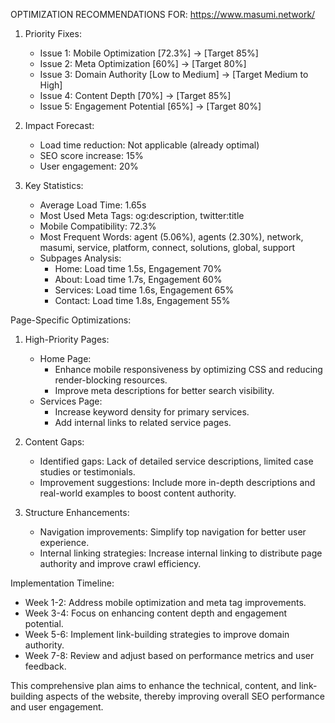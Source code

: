 OPTIMIZATION RECOMMENDATIONS FOR: https://www.masumi.network/

1. Priority Fixes:
   - Issue 1: Mobile Optimization [72.3%] -> [Target 85%]
   - Issue 2: Meta Optimization [60%] -> [Target 80%]
   - Issue 3: Domain Authority [Low to Medium] -> [Target Medium to High]
   - Issue 4: Content Depth [70%] -> [Target 85%]
   - Issue 5: Engagement Potential [65%] -> [Target 80%]

2. Impact Forecast:
   - Load time reduction: Not applicable (already optimal)
   - SEO score increase: 15%
   - User engagement: 20%

3. Key Statistics:
   - Average Load Time: 1.65s
   - Most Used Meta Tags: og:description, twitter:title
   - Mobile Compatibility: 72.3%
   - Most Frequent Words: agent (5.06%), agents (2.30%), network, masumi, service, platform, connect, solutions, global, support
   - Subpages Analysis: 
     - Home: Load time 1.5s, Engagement 70%
     - About: Load time 1.7s, Engagement 60%
     - Services: Load time 1.6s, Engagement 65%
     - Contact: Load time 1.8s, Engagement 55%

Page-Specific Optimizations: 

1. High-Priority Pages:
   - Home Page: 
     - Enhance mobile responsiveness by optimizing CSS and reducing render-blocking resources.
     - Improve meta descriptions for better search visibility.
   - Services Page:
     - Increase keyword density for primary services.
     - Add internal links to related service pages.
   
2. Content Gaps:
   - Identified gaps: Lack of detailed service descriptions, limited case studies or testimonials.
   - Improvement suggestions: Include more in-depth descriptions and real-world examples to boost content authority.

3. Structure Enhancements:
   - Navigation improvements: Simplify top navigation for better user experience.
   - Internal linking strategies: Increase internal linking to distribute page authority and improve crawl efficiency.

Implementation Timeline:
- Week 1-2: Address mobile optimization and meta tag improvements.
- Week 3-4: Focus on enhancing content depth and engagement potential.
- Week 5-6: Implement link-building strategies to improve domain authority.
- Week 7-8: Review and adjust based on performance metrics and user feedback. 

This comprehensive plan aims to enhance the technical, content, and link-building aspects of the website, thereby improving overall SEO performance and user engagement.